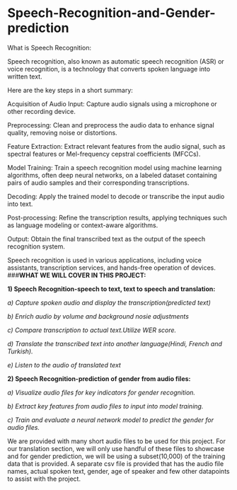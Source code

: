 # Speech-Recognition-and-Gender-prediction
What is Speech Recognition:

Speech recognition, also known as automatic speech recognition (ASR) or voice recognition, is a technology that converts spoken language into written text.

Here are the key steps in a short summary:

Acquisition of Audio Input: Capture audio signals using a microphone or other recording device.

Preprocessing: Clean and preprocess the audio data to enhance signal quality, removing noise or distortions.

Feature Extraction: Extract relevant features from the audio signal, such as spectral features or Mel-frequency cepstral coefficients (MFCCs).

Model Training: Train a speech recognition model using machine learning algorithms, often deep neural networks, on a labeled dataset containing pairs of audio samples and their corresponding transcriptions.

Decoding: Apply the trained model to decode or transcribe the input audio into text.

Post-processing: Refine the transcription results, applying techniques such as language modeling or context-aware algorithms.

Output: Obtain the final transcribed text as the output of the speech recognition system.

Speech recognition is used in various applications, including voice assistants, transcription services, and hands-free operation of devices.
###**WHAT WE WILL COVER IN THIS PROJECT:**

**1) Speech Recognition-speech to text, text to speech and translation:**

*a) Capture spoken audio and display the transcription(predicted text)*

*b) Enrich audio by volume and background nosie adjustments*

*c) Compare transcription to actual text.Utilize WER score.*

*d) Translate the transcribed text into another language(Hindi, French and Turkish).*

*e) Listen to the audio of translated text*

**2) Speech Recognition-prediction of gender from audio files:**

*a) Visualize audio files for key indicators for gender recognition.*

*b) Extract key features from audio files to input into model training.*

*c) Train and evaluate a neural network model to predict the gender for audio files.*

We are provided with many short audio files to be used for this project. For our translation section, we will only use handful of these files to showcase and for gender prediction, we will be using a subset(10,000) of the training data that is provided. A separate csv file is provided that has the audio file names, actual spoken text, gender, age of speaker and few other datapoints to assist with the project.
